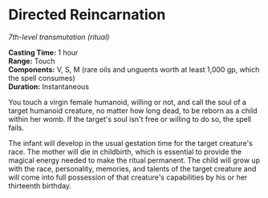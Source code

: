 # Directed Reincarnation

_7th-level transmutation (ritual)_

**Casting Time:** 1 hour  
**Range:** Touch  
**Components:** V, S, M (rare oils and unguents worth at least 1,000 gp, which the spell consumes)  
**Duration:** Instantaneous  

You touch a virgin female humanoid, willing or not, and call the soul of a target humanoid creature, no matter how long dead, to be reborn as a child within her womb. If the target's soul isn't free or willing to do so, the spell fails.

The infant will develop in the usual gestation time for the target creature's race. The mother will die in childbirth, which is essential to provide the magical energy needed to make the ritual permanent. The child will grow up with the race, personality, memories, and talents of the target creature and will come into full possession of that creature's capabilities by his or her thirteenth birthday. 
